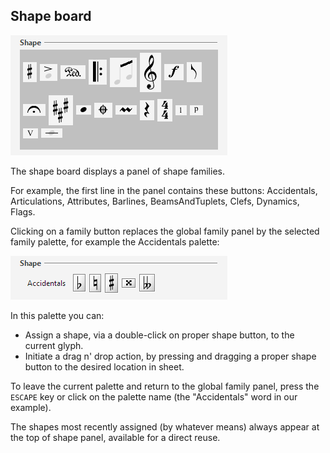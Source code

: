 ## Shape board

![](../assets/shape_board.png)

The shape board displays a panel of shape families.

For example, the first line in the panel contains these buttons:
Accidentals, Articulations, Attributes, Barlines, BeamsAndTuplets, Clefs, Dynamics, Flags.

Clicking on a family button replaces the global family panel by the selected family palette,
for example the Accidentals palette:

![](../assets/accidentals_palette.png)

In this palette you can:
* Assign a shape, via a double-click on proper shape button, to the current glyph.
* Initiate a drag n' drop action, by pressing and dragging a proper shape button to the desired
location in sheet.

To leave the current palette and return to the global family panel, press the `ESCAPE` key or
click on the palette name (the "Accidentals" word in our example).

The shapes most recently assigned (by whatever means) always appear at the top of shape panel,
available for a direct reuse.
